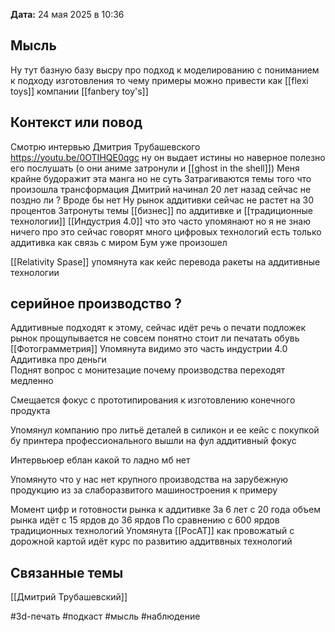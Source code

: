 

**Дата:** 24 мая 2025 в 10:36

## Мысль
Ну тут базную базу высру про подход к моделированию с пониманием к подходу изготовления то чему примеры можно привести как [[flexi toys]] компании [[fanbery toy's]] 
## Контекст или повод
Смотрю интервью Дмитрия Трубашевского https://youtu.be/0OTIHQE0qgc ну он выдает истины но наверное полезно его послушать (о они аниме затронули и [[ghost in the shell]])
Меня крайне будоражит эта манга но не суть 
Затрагиваются темы того что произошла трансформация Дмитрий начинал 20 лет назад сейчас не поздно ли ? Вроде бы нет 
Ну рынок аддитивки сейчас не растет на 30 процентов 
Затронуты темы [[бизнес]] по аддитивке и [[традиционные технологии]] 
[[Индустрия 4.0]] что это часто упомянают но я не знаю ничего про это сейчас говорят много цифровых технологий есть только аддитивка как связь с миром 
Бум уже произошел 

[[Relativity Spase]] упомянута как кейс перевода ракеты на аддитивные 
технологии

## серийное производство ? 

Аддитивные подходят к этому, сейчас идёт речь о печати подложек рынок прощупывается не совсем понятно стоит ли печатать обувь 
[[Фотограмметрия]]
Упомянута видимо это часть индустрии 4.0
Аддитивка про деньги  
Поднят вопрос с монитезацие почему производства переходят медленно 

Смещается фокус с прототипирования к изготовлению конечного продукта 

Упомянул компанию про литьё деталей в силикон и ее кейс с покупкой бу принтера профессионального вышли на фул аддитивный фокус 

Интервьюер еблан какой то ладно мб нет  

Упомянуто что у нас нет крупного производства на зарубежную продукцию из за слаборазвитого машиностроения к примеру 

Момент цифр и готовности рынка к аддитивке 
За 6 лет с 20 года  объем рынка идёт с 15 ярдов до 36 ярдов 
По сравнению с 600 ярдов традиционных технологий 
Упомянута [[РосАТ]] как провожатый с дорожной картой идёт курс по развитию аддитввных технологий 
## Связанные темы
[[Дмитрий Трубашевский]]

#3d-печать #подкаст
#мысль #наблюдение
